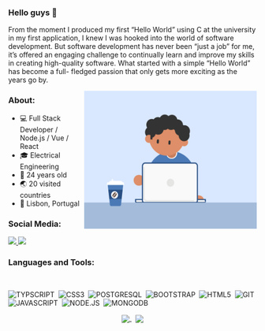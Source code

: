 ### Hello guys 👋

From the moment I produced my first “Hello World” using
C at the university in my first application, I knew I was
hooked into the world of software development. But
software development has never been “just a job” for me,
it’s offered an engaging challenge to continually learn and
improve my skills in creating high-quality software. What
started with a simple “Hello World” has become a full-
fledged passion that only gets more exciting as the years
go by.

<img align="right" alt="GIF" src="Documentos/Prints/escritorio.gif" width="350" height="280" />

### About:

- 💻 Full Stack Developer / Node.js / Vue / React
- 🎓 Electrical Engineering
- 🎉 24 years old
- 🌏 20 visited countries
- 📌 Lisbon, Portugal

### Social Media:


  <a href="https://www.linkedin.com/in/isacx/" alt="Linkedin">
    <img src="https://img.shields.io/badge/LinkedIn-0077B5?style=for-the-badge&logo=linkedin&logoColor=white" />
  </a>
  
  <a href="https://www.instagram.com/isacxofficial/" alt="Instagram">
    <img src="https://img.shields.io/badge/Instagram-E4405F?style=for-the-badge&logo=instagram&logoColor=white"/>
  </a>

</br>

### Languages and Tools:

</br>

![TYPSCRIPT](https://img.shields.io/badge/TypeScript-007ACC?style=for-the-badge&logo=typescript&logoColor=white)&nbsp;
![CSS3](https://img.shields.io/badge/CSS3-1572B6?style=for-the-badge&logo=css3&logoColor=white)&nbsp;
![POSTGRESQL](https://img.shields.io/badge/PostgreSQL-316192?style=for-the-badge&logo=postgresql&logoColor=white)&nbsp;
![BOOTSTRAP](https://img.shields.io/badge/Bootstrap-563D7C?style=for-the-badge&logo=bootstrap&logoColor=white)&nbsp;
![HTML5](https://img.shields.io/badge/HTML5-E34F26?style=for-the-badge&logo=html5&logoColor=white)&nbsp;
![GIT](https://img.shields.io/badge/Git-F05032?style=for-the-badge&logo=git&logoColor=white)&nbsp;
![JAVASCRIPT](https://img.shields.io/badge/JavaScript-F7DF1E?style=for-the-badge&logo=javascript&logoColor=black)&nbsp;
![NODE.JS](https://img.shields.io/badge/Node.js-43853D?style=for-the-badge&logo=node.js&logoColor=white)&nbsp;
![MONGODB](https://camo.githubusercontent.com/392fa71fd2737088b6d21ba33f3d2fb6e1ac7c61142cdbe56c1d688ecf781ab8/68747470733a2f2f696d672e736869656c64732e696f2f62616467652f2d4d6f6e676f44422d626c61636b3f7374796c653d666c61742d737175617265266c6f676f3d6d6f6e676f6462)&nbsp;
</br>

<p align="center">
   <a href="https://github.com/isacssw?tab=repositories">
    <img
      align="center"
      height="150"
      src="https://github-readme-stats.vercel.app/api/top-langs/?username=isacssw&langs_count=8&layout=compact&theme=dracula"
    />
  </a>
&nbsp;
  <a href="https://github.com/isacssw?tab=repositories">
    <img
      align="center"
      height="150"
      src="https://github-readme-stats.vercel.app/api?username=isacssw&count_private=true&show_icons=true&custom_title=Github%20Status&hide=issues&theme=dracula"
    />
  </a>

</p>

